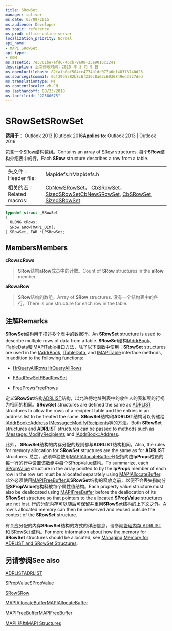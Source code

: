 ```yaml
---
title: SRowSet
manager: soliver
ms.date: 03/09/2015
ms.audience: Developer
ms.topic: reference
ms.prod: office-online-server
localization_priority: Normal
api_name:
- MAPI.SRowSet
api_type:
- COM
ms.assetid: 7e3761be-afd6-46cb-9a08-25e9016c1241
description: 上次修改时间：2015 年 3 月 9 日
ms.openlocfilehash: 82fa1b0af504cc4774b1dc077a6ef48378740d26
ms.sourcegitcommit: 0cf39e5382b8c6f236c8a63c6036849ed3527ded
ms.translationtype: MT
ms.contentlocale: zh-CN
ms.lasthandoff: 08/23/2018
ms.locfileid: "22580675"
---
```

# <a name="srowset"></a><span data-ttu-id="2237b-103">SRowSet</span><span class="sxs-lookup"><span data-stu-id="2237b-103">SRowSet</span></span>

  
  
<span data-ttu-id="2237b-104">**适用于**： Outlook 2013 |Outlook 2016</span><span class="sxs-lookup"><span data-stu-id="2237b-104">**Applies to**: Outlook 2013 | Outlook 2016</span></span> 
  
<span data-ttu-id="2237b-105">包含一个[SRow](srow.md)结构数组。</span><span class="sxs-lookup"><span data-stu-id="2237b-105">Contains an array of [SRow](srow.md) structures.</span></span> <span data-ttu-id="2237b-106">每个**SRow**结构介绍表中的行。</span><span class="sxs-lookup"><span data-stu-id="2237b-106">Each **SRow** structure describes a row from a table.</span></span> 
  
|||
|:-----|:-----|
|<span data-ttu-id="2237b-107">头文件：</span><span class="sxs-lookup"><span data-stu-id="2237b-107">Header file:</span></span>  <br/> |<span data-ttu-id="2237b-108">Mapidefs.h</span><span class="sxs-lookup"><span data-stu-id="2237b-108">Mapidefs.h</span></span>  <br/> |
|<span data-ttu-id="2237b-109">相关的宏：</span><span class="sxs-lookup"><span data-stu-id="2237b-109">Related macros:</span></span>  <br/> |<span data-ttu-id="2237b-110">[CbNewSRowSet](cbnewsrowset.md)， [CbSRowSet](cbsrowset.md)， [SizedSRowSet](sizedsrowset.md)</span><span class="sxs-lookup"><span data-stu-id="2237b-110">[CbNewSRowSet](cbnewsrowset.md), [CbSRowSet](cbsrowset.md), [SizedSRowSet](sizedsrowset.md)</span></span> <br/> |
   
```cpp
typedef struct _SRowSet
{
  ULONG cRows;
  SRow aRow[MAPI_DIM];
} SRowSet, FAR *LPSRowSet;

```

## <a name="members"></a><span data-ttu-id="2237b-111">Members</span><span class="sxs-lookup"><span data-stu-id="2237b-111">Members</span></span>

 <span data-ttu-id="2237b-112">**cRows**</span><span class="sxs-lookup"><span data-stu-id="2237b-112">**cRows**</span></span>
  
> <span data-ttu-id="2237b-113">**SRow**结构**aRow**成员中的计数。</span><span class="sxs-lookup"><span data-stu-id="2237b-113">Count of **SRow** structures in the **aRow** member.</span></span> 
    
 <span data-ttu-id="2237b-114">**aRow**</span><span class="sxs-lookup"><span data-stu-id="2237b-114">**aRow**</span></span>
  
> <span data-ttu-id="2237b-115">**SRow**结构的数组。</span><span class="sxs-lookup"><span data-stu-id="2237b-115">Array of **SRow** structures.</span></span> <span data-ttu-id="2237b-116">没有一个结构表中的各行。</span><span class="sxs-lookup"><span data-stu-id="2237b-116">There is one structure for each row in the table.</span></span> 
    
## <a name="remarks"></a><span data-ttu-id="2237b-117">注解</span><span class="sxs-lookup"><span data-stu-id="2237b-117">Remarks</span></span>

<span data-ttu-id="2237b-118">**SRowSet**结构用于描述多个表中的数据行。</span><span class="sxs-lookup"><span data-stu-id="2237b-118">An **SRowSet** structure is used to describe multiple rows of data from a table.</span></span> <span data-ttu-id="2237b-119">**SRowSet**结构[IAddrBook](iaddrbookimapiprop.md)、 [ITableData](itabledataiunknown.md)和[IMAPITable](imapitableiunknown.md)接口方法，除了以下函数中使用：</span><span class="sxs-lookup"><span data-stu-id="2237b-119">**SRowSet** structures are used in the [IAddrBook](iaddrbookimapiprop.md), [ITableData](itabledataiunknown.md), and [IMAPITable](imapitableiunknown.md) interface methods, in addition to the following functions:</span></span> 
  
- [<span data-ttu-id="2237b-120">HrQueryAllRows</span><span class="sxs-lookup"><span data-stu-id="2237b-120">HrQueryAllRows</span></span>](hrqueryallrows.md)
    
- [<span data-ttu-id="2237b-121">FBadRowSet</span><span class="sxs-lookup"><span data-stu-id="2237b-121">FBadRowSet</span></span>](fbadrowset.md)
    
- [<span data-ttu-id="2237b-122">FreeProws</span><span class="sxs-lookup"><span data-stu-id="2237b-122">FreeProws</span></span>](freeprows.md)
    
 <span data-ttu-id="2237b-123">定义**SRowSet**结构[ADRLIST](adrlist.md)结构，以允许将地址列表中的收件人的表和项的行视为相同的相同。</span><span class="sxs-lookup"><span data-stu-id="2237b-123">**SRowSet** structures are defined the same as [ADRLIST](adrlist.md) structures to allow the rows of a recipient table and the entries in an address list to be treated the same.</span></span> <span data-ttu-id="2237b-124">**SRowSet**结构和**ADRLIST**结构可以传递给[IAddrBook::Address](iaddrbook-address.md) [IMessage::ModifyRecipients](imessage-modifyrecipients.md)等的方法。</span><span class="sxs-lookup"><span data-stu-id="2237b-124">Both **SRowSet** structures and **ADRLIST** structures can be passed to methods such as [IMessage::ModifyRecipients](imessage-modifyrecipients.md) and [IAddrBook::Address](iaddrbook-address.md).</span></span> 
  
<span data-ttu-id="2237b-125">此外， **SRowSet**结构的内存分配的规则都与**ADRLIST**结构相同。</span><span class="sxs-lookup"><span data-stu-id="2237b-125">Also, the rules for memory allocation for **SRowSet** structures are the same as for **ADRLIST** structures.</span></span> <span data-ttu-id="2237b-126">总之，必须单独使用[MAPIAllocateBuffer](mapiallocatebuffer.md)分配指向由**lpProps**成员的每一行的行中设置该数组中每个[SPropValue](spropvalue.md)结构。</span><span class="sxs-lookup"><span data-stu-id="2237b-126">To summarize, each [SPropValue](spropvalue.md) structure in the array pointed to by the **lpProps** member of each row in the row set must be allocated separately using [MAPIAllocateBuffer](mapiallocatebuffer.md).</span></span> <span data-ttu-id="2237b-127">此外必须使用[MAPIFreeBuffer](mapifreebuffer.md)其**SRowSet**结构的释放之前，以便不会丢失指向分配**SPropValue**结构释放每个属性值结构。</span><span class="sxs-lookup"><span data-stu-id="2237b-127">Each property value structure must also be deallocated using [MAPIFreeBuffer](mapifreebuffer.md) before the deallocation of its **SRowSet** structure so that pointers to the allocated **SPropValue** structures are not lost.</span></span> <span data-ttu-id="2237b-128">行的分配内存可以随后可保留并重用**SRowSet**结构的上下文之外。</span><span class="sxs-lookup"><span data-stu-id="2237b-128">A row's allocated memory can then be preserved and reused outside the context of the **SRowSet** structure.</span></span> 
  
<span data-ttu-id="2237b-129">有关应分配的内存**SRowSet**结构的方式的详细信息，请参阅[管理内存 ADRLIST 和 SRowSet 结构](managing-memory-for-adrlist-and-srowset-structures.md)。</span><span class="sxs-lookup"><span data-stu-id="2237b-129">For more information about how the memory for **SRowSet** structures should be allocated, see [Managing Memory for ADRLIST and SRowSet Structures](managing-memory-for-adrlist-and-srowset-structures.md).</span></span> 
  
## <a name="see-also"></a><span data-ttu-id="2237b-130">另请参阅</span><span class="sxs-lookup"><span data-stu-id="2237b-130">See also</span></span>



[<span data-ttu-id="2237b-131">ADRLIST</span><span class="sxs-lookup"><span data-stu-id="2237b-131">ADRLIST</span></span>](adrlist.md)
  
[<span data-ttu-id="2237b-132">SPropValue</span><span class="sxs-lookup"><span data-stu-id="2237b-132">SPropValue</span></span>](spropvalue.md)
  
[<span data-ttu-id="2237b-133">SRow</span><span class="sxs-lookup"><span data-stu-id="2237b-133">SRow</span></span>](srow.md)
  
[<span data-ttu-id="2237b-134">MAPIAllocateBuffer</span><span class="sxs-lookup"><span data-stu-id="2237b-134">MAPIAllocateBuffer</span></span>](mapiallocatebuffer.md)
  
[<span data-ttu-id="2237b-135">MAPIFreeBuffer</span><span class="sxs-lookup"><span data-stu-id="2237b-135">MAPIFreeBuffer</span></span>](mapifreebuffer.md)


[<span data-ttu-id="2237b-136">MAPI 结构</span><span class="sxs-lookup"><span data-stu-id="2237b-136">MAPI Structures</span></span>](mapi-structures.md)

